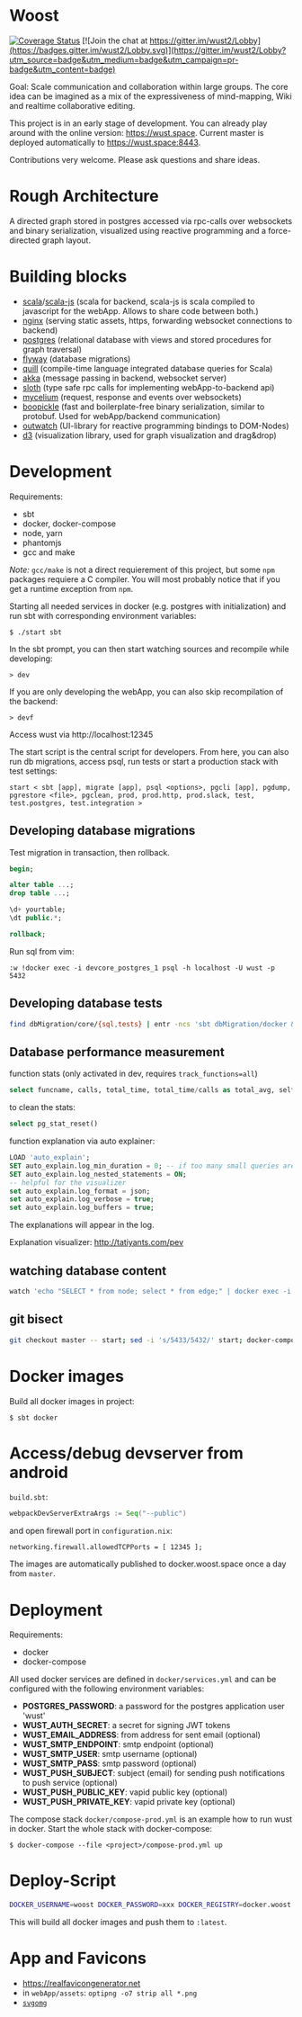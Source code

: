 # Woost
[![Coverage Status](https://coveralls.io/repos/github/woost/wust2/badge.svg)](https://coveralls.io/github/woost/wust2)
[![Join the chat at https://gitter.im/wust2/Lobby](https://badges.gitter.im/wust2/Lobby.svg)](https://gitter.im/wust2/Lobby?utm_source=badge&utm_medium=badge&utm_campaign=pr-badge&utm_content=badge)

Goal: Scale communication and collaboration within large groups.
The core idea can be imagined as a mix of the expressiveness of mind-mapping, Wiki and realtime collaborative editing.

This project is in an early stage of development. You can already play around with the online version: https://wust.space. Current master is deployed automatically to https://wust.space:8443.

Contributions very welcome. Please ask questions and share ideas.

# Rough Architecture
A directed graph stored in postgres accessed via rpc-calls over websockets and binary serialization, visualized using reactive programming and a force-directed graph layout.

# Building blocks
* [scala](https://github.com/scala/scala)/[scala-js](https://github.com/scala-js/scala-js) (scala for backend, scala-js is scala compiled to javascript for the webApp. Allows to share code between both.)
* [nginx](https://github.com/nginx/nginx) (serving static assets, https, forwarding websocket connections to backend)
* [postgres](https://github.com/postgres/postgres) (relational database with views and stored procedures for graph traversal)
* [flyway](https://github.com/flyway/flyway) (database migrations)
* [quill](https://github.com/getquill/quill) (compile-time language integrated database queries for Scala)
* [akka](https://github.com/akka/akka) (message passing in backend, websocket server)
* [sloth](https://github.com/cornerman/sloth) (type safe rpc calls for implementing webApp-to-backend api)
* [mycelium](https://github.com/cornerman/mycelium) (request, response and events over websockets)
* [boopickle](https://github.com/suzaku-io/boopickle) (fast and boilerplate-free binary serialization, similar to protobuf. Used for webApp/backend communication)
* [outwatch](https://github.com/outwatch/outwatch) (UI-library for reactive programming bindings to DOM-Nodes)
* [d3](https://github.com/d3/d3) (visualization library, used for graph visualization and drag&drop)

# Development
Requirements:
* sbt
* docker, docker-compose
* node, yarn
* phantomjs
* gcc and make

_Note:_ `gcc/make` is not a direct requierement of this project, but some `npm` packages requiere a C compiler. You will most probably notice that if you get a runtime exception from `npm`.

Starting all needed services in docker (e.g. postgres with initialization) and run sbt with corresponding environment variables:
```
$ ./start sbt
```

In the sbt prompt, you can then start watching sources and recompile while developing:
```
> dev
```

If you are only developing the webApp, you can also skip recompilation of the backend:
```
> devf
```

Access wust via http://localhost:12345

The start script is the central script for developers.
From here, you can also run db migrations, access psql, run tests or start a production stack with test settings:
```
start < sbt [app], migrate [app], psql <options>, pgcli [app], pgdump, pgrestore <file>, pgclean, prod, prod.http, prod.slack, test, test.postgres, test.integration >
```

## Developing database migrations

Test migration in transaction, then rollback.
```sql
begin;

alter table ...;
drop table ...;

\d+ yourtable;
\dt public.*;

rollback;
```

Run sql from vim:
```vimscript
:w !docker exec -i devcore_postgres_1 psql -h localhost -U wust -p 5432
```

## Developing database tests
```bash
find dbMigration/core/{sql,tests} | entr -ncs 'sbt dbMigration/docker && ./start test.postgres'
```

## Database performance measurement
function stats (only activated in dev, requires `track_functions=all`)
```sql
select funcname, calls, total_time, total_time/calls as total_avg, self_time, self_time/calls as self_avg from pg_stat_user_functions order by self_time DESC;
```

to clean the stats:
```sql
select pg_stat_reset()
```

function explanation via auto explainer:
```sql
LOAD 'auto_explain';
SET auto_explain.log_min_duration = 0; -- if too many small queries are explained, raise this value
SET auto_explain.log_nested_statements = ON;
-- helpful for the visualizer
set auto_explain.log_format = json;
set auto_explain.log_verbose = true;
set auto_explain.log_buffers = true;
```
The explanations will appear in the log.

Explanation visualizer: http://tatiyants.com/pev

## watching database content
```bash
watch 'echo "SELECT * from node; select * from edge;" | docker exec -i devcore_postgres_1 psql -h localhost -U wust -p 5432'
```

## git bisect
```bash
git checkout master -- start; sed -i 's/5433/5432/' start; docker-compose -p devcore -f core/docker-compose.yml -f core/docker-compose.dev.yml up -d db-migration; echo "DROP SCHEMA public CASCADE; CREATE SCHEMA public;" | docker exec -i devcore_postgres_1 psql -h localhost -U wust -p 5432; for m in $(ls dbMigration/core/sql -1v --color=none); do echo $m; cat dbMigration/core/sql/$m | docker exec -i devcore_postgres_1 psql -h localhost -U wust -p 5432; done; SOURCEMAPS=true EXTRASBTARGS="webApp/clean dev" ./start nsbt
```

# Docker images
Build all docker images in project:
```
$ sbt docker
```

# Access/debug devserver from android
`build.sbt`:
```scala
webpackDevServerExtraArgs := Seq("--public")
```
and open firewall port in ```configuration.nix```:
```
networking.firewall.allowedTCPPorts = [ 12345 ];
```

The images are automatically published to docker.woost.space once a day from `master`.

# Deployment
Requirements:
* docker
* docker-compose

All used docker services are defined in `docker/services.yml` and can be configured with the following environment variables:
* **POSTGRES_PASSWORD**: a password for the postgres application user 'wust'
* **WUST_AUTH_SECRET**: a secret for signing JWT tokens
* **WUST_EMAIL_ADDRESS**: from address for sent email (optional)
* **WUST_SMTP_ENDPOINT**: smtp endpoint (optional)
* **WUST_SMTP_USER**: smtp username (optional)
* **WUST_SMTP_PASS**: smtp password (optional)
* **WUST_PUSH_SUBJECT**: subject (email) for sending push notifications to push service (optional)
* **WUST_PUSH_PUBLIC_KEY**: vapid public key (optional)
* **WUST_PUSH_PRIVATE_KEY**: vapid private key (optional)

The compose stack `docker/compose-prod.yml` is an example how to run wust in docker. Start the whole stack with docker-compose:
```
$ docker-compose --file <project>/compose-prod.yml up
```
# Deploy-Script
```bash
DOCKER_USERNAME=woost DOCKER_PASSWORD=xxx DOCKER_REGISTRY=docker.woost.space STAGING_URL=https://xxx ./manual-deploy
```
This will build all docker images and push them to `:latest`.

# App and Favicons
* https://realfavicongenerator.net
* in `webApp/assets`: `optipng -o7 strip all *.png`
* [`svgomg`](https://jakearchibald.github.io/svgomg)
